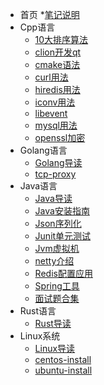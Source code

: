 * 首页
  *[笔记说明](/README.md)
* Cpp语言
  * [10大排序算法](/lang/cpp/10大排序算法.md)
  * [clion开发qt](/lang/cpp/clion开发qt.md)
  * [cmake语法](/lang/cpp/cmake语法.md)
  * [curl用法](/lang/cpp/curl用法.md)
  * [hiredis用法](/lang/cpp/hiredis用法.md)
  * [iconv用法](/lang/cpp/iconv用法.md)
  * [libevent](/lang/cpp/libevent.md)
  * [mysql用法](/lang/cpp/mysql用法.md)
  * [openssl加密](/lang/cpp/openssl加密.md)
* Golang语言
  * [Golang导读](/lang/golang/README.md)
  * [tcp-proxy](/lang/golang/tcp-proxy.md)
* Java语言
  * [Java导读](/lang/java/README.md)
  * [Java安装指南](/lang/java/Java安装指南.md)
  * [Json序列化](/lang/java/Json序列化.md)
  * [Junit单元测试](/lang/java/Junit单元测试.md)
  * [Jvm虚拟机](/lang/java/Jvm虚拟机.md)
  * [netty介绍](/lang/java/netty介绍.md)
  * [Redis配置应用](/lang/java/Redis配置应用.md)
  * [Spring工具](/lang/java/Spring工具.md)
  * [面试题合集](/lang/java/面试题合集.md)
* Rust语言
  * [Rust导读](/lang/rust/README.md)
* Linux系统
  * [Linux导读](/linux/README.md)
  * [centos-install](/linux/centos-install.md)
  * [ubuntu-install](/linux/ubuntu-install.md)
